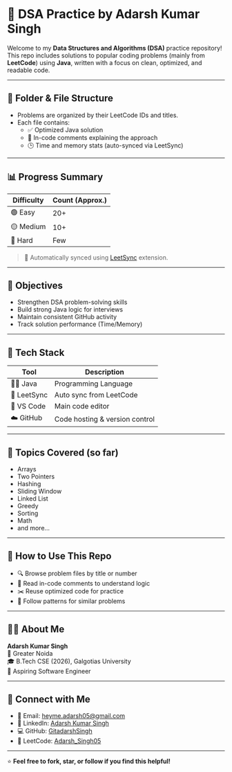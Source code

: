 # 📘 DSA Practice by Adarsh Kumar Singh

Welcome to my **Data Structures and Algorithms (DSA)** practice repository!  
This repo includes solutions to popular coding problems (mainly from **LeetCode**) using **Java**, written with a focus on clean, optimized, and readable code.

---

## 📁 Folder & File Structure

- Problems are organized by their LeetCode IDs and titles.
- Each file contains:
  - ✅ Optimized Java solution
  - 🧠 In-code comments explaining the approach
  - 🕒 Time and memory stats (auto-synced via LeetSync)



---

## 📊 Progress Summary

| Difficulty | Count (Approx.) |
|------------|-----------------|
| 🟢 Easy     | 20+              |
| 🟡 Medium   | 10+              |
| 🔴 Hard     | Few              |

> 🔄 Automatically synced using [LeetSync](https://github.com/LeetSync/LeetSync) extension.

---

## 🎯 Objectives

- Strengthen DSA problem-solving skills
- Build strong Java logic for interviews
- Maintain consistent GitHub activity
- Track solution performance (Time/Memory)

---

## 🧰 Tech Stack

| Tool       | Description                  |
|------------|------------------------------|
| 🧑‍💻 Java     | Programming Language         |
| 🔁 LeetSync | Auto sync from LeetCode      |
| 📝 VS Code  | Main code editor             |
| ☁️ GitHub   | Code hosting & version control |

---

## 🧠 Topics Covered (so far)

- Arrays
- Two Pointers
- Hashing
- Sliding Window
- Linked List
- Greedy
- Sorting
- Math
- and more...

---

## 🚀 How to Use This Repo

- 🔍 Browse problem files by title or number
- 🧠 Read in-code comments to understand logic
- ✂️ Reuse optimized code for practice
- 📌 Follow patterns for similar problems

---

## 🙋‍♂️ About Me

**Adarsh Kumar Singh**  
📍 Greater Noida  
🎓 B.Tech CSE (2026), Galgotias University  
💼 Aspiring Software Engineer  

---

## 🔗 Connect with Me

- 📧 Email: [heyme.adarsh05@gmail.com](mailto:heyme.adarsh05@gmail.com)
- 💼 LinkedIn: [Adarsh Kumar Singh](https://www.linkedin.com/feed/)
- 💻 GitHub: [GitadarshSingh](https://github.com/GitadarshSingh)
- 🧠 LeetCode: [Adarsh_Singh05](https://leetcode.com/u/Adarsh_Singh05/)

---

⭐ **Feel free to fork, star, or follow if you find this helpful!**
